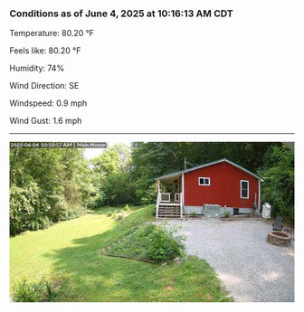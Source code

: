 ### Conditions as of June 4, 2025 at 10:16:13 AM CDT 

Temperature: 80.20 &deg;F

Feels like: 80.20 &deg;F

Humidity: 74%

Wind Direction: SE

Windspeed: 0.9 mph

Wind Gust: 1.6 mph

---

<img src="./images/latest.jpeg"/>

